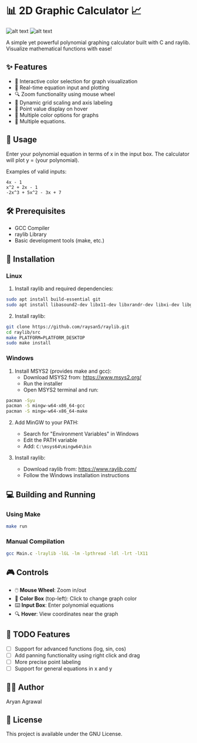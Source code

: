 # 📊 2D Graphic Calculator 📈

![alt text](https://i.ibb.co/W68pxK6/Screenshot-from-2024-12-12-23-42-01.png)
![alt text](https://i.ibb.co/PDkLD5d/Screenshot-from-2024-12-12-23-43-00.png)

A simple yet powerful polynomial graphing calculator built with C and raylib. Visualize mathematical functions with ease!

## ✨ Features

* 🎨 Interactive color selection for graph visualization
* 📝 Real-time equation input and plotting
* 🔍 Zoom functionality using mouse wheel
* 📏 Dynamic grid scaling and axis labeling
* 🎯 Point value display on hover
* 🌈 Multiple color options for graphs
* 🌈 Multiple equations.

## 🎯 Usage

Enter your polynomial equation in terms of x in the input box. The calculator will plot y = (your polynomial).

Examples of valid inputs:
```
4x - 1
x^2 + 2x - 1
-2x^3 + 5x^2 - 3x + 7
```

## 🛠️ Prerequisites

- GCC Compiler
- raylib Library
- Basic development tools (make, etc.)

## 🚀 Installation

### Linux

1. Install raylib and required dependencies:
```bash
sudo apt install build-essential git
sudo apt install libasound2-dev libx11-dev libxrandr-dev libxi-dev libgl1-mesa-dev libglu1-mesa-dev libxcursor-dev libxinerama-dev
```

2. Install raylib:
```bash
git clone https://github.com/raysan5/raylib.git
cd raylib/src
make PLATFORM=PLATFORM_DESKTOP
sudo make install
```

### Windows

1. Install MSYS2 (provides make and gcc):
   - Download MSYS2 from: https://www.msys2.org/
   - Run the installer
   - Open MSYS2 terminal and run:
```bash
pacman -Syu
pacman -S mingw-w64-x86_64-gcc
pacman -S mingw-w64-x86_64-make
```

2. Add MinGW to your PATH:
   - Search for "Environment Variables" in Windows
   - Edit the PATH variable
   - Add: `C:\msys64\mingw64\bin`

3. Install raylib:
   - Download raylib from: https://www.raylib.com/
   - Follow the Windows installation instructions

## 💻 Building and Running

### Using Make
```bash
make run
```

### Manual Compilation
```bash
gcc Main.c -lraylib -lGL -lm -lpthread -ldl -lrt -lX11
```

## 🎮 Controls

- 🖱️ **Mouse Wheel**: Zoom in/out
- 🎨 **Color Box** (top-left): Click to change graph color
- ⌨️ **Input Box**: Enter polynomial equations
- 🔍 **Hover**: View coordinates near the graph

## 🚧 TODO Features

- [ ] Support for advanced functions (log, sin, cos)
- [ ] Add panning functionality using right click and drag
- [ ] More precise point labeling
- [ ] Support for general equations in x and y

## 👨‍💻 Author

Aryan Agrawal

## 📝 License

This project is available under the GNU License.
